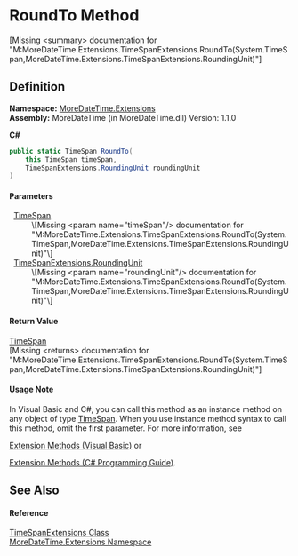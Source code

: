 # RoundTo Method


\[Missing &lt;summary&gt; documentation for "M:MoreDateTime.Extensions.TimeSpanExtensions.RoundTo(System.TimeSpan,MoreDateTime.Extensions.TimeSpanExtensions.RoundingUnit)"\]



## Definition
**Namespace:** <a href="3139ad8c-443b-c9bf-71c7-2dc294c1d234">MoreDateTime.Extensions</a>  
**Assembly:** MoreDateTime (in MoreDateTime.dll) Version: 1.1.0

**C#**
``` C#
public static TimeSpan RoundTo(
	this TimeSpan timeSpan,
	TimeSpanExtensions.RoundingUnit roundingUnit
)
```



#### Parameters
<dl><dt>  <a href="https://learn.microsoft.com/dotnet/api/system.timespan" target="_blank" rel="noopener noreferrer">TimeSpan</a></dt><dd>\[Missing &lt;param name="timeSpan"/&gt; documentation for "M:MoreDateTime.Extensions.TimeSpanExtensions.RoundTo(System.TimeSpan,MoreDateTime.Extensions.TimeSpanExtensions.RoundingUnit)"\]</dd><dt>  <a href="56ba7b02-1ffc-2172-328c-662d7be7544d">TimeSpanExtensions.RoundingUnit</a></dt><dd>\[Missing &lt;param name="roundingUnit"/&gt; documentation for "M:MoreDateTime.Extensions.TimeSpanExtensions.RoundTo(System.TimeSpan,MoreDateTime.Extensions.TimeSpanExtensions.RoundingUnit)"\]</dd></dl>

#### Return Value
<a href="https://learn.microsoft.com/dotnet/api/system.timespan" target="_blank" rel="noopener noreferrer">TimeSpan</a>  
\[Missing &lt;returns&gt; documentation for "M:MoreDateTime.Extensions.TimeSpanExtensions.RoundTo(System.TimeSpan,MoreDateTime.Extensions.TimeSpanExtensions.RoundingUnit)"\]

#### Usage Note
In Visual Basic and C#, you can call this method as an instance method on any object of type <a href="https://learn.microsoft.com/dotnet/api/system.timespan" target="_blank" rel="noopener noreferrer">TimeSpan</a>. When you use instance method syntax to call this method, omit the first parameter. For more information, see <a href="https://docs.microsoft.com/dotnet/visual-basic/programming-guide/language-features/procedures/extension-methods" target="_blank" rel="noopener noreferrer">

Extension Methods (Visual Basic)</a> or <a href="https://docs.microsoft.com/dotnet/csharp/programming-guide/classes-and-structs/extension-methods" target="_blank" rel="noopener noreferrer">

Extension Methods (C# Programming Guide)</a>.

## See Also


#### Reference
<a href="bbbfefa2-0a56-3fd2-0a07-1a98c6c1babf">TimeSpanExtensions Class</a>  
<a href="3139ad8c-443b-c9bf-71c7-2dc294c1d234">MoreDateTime.Extensions Namespace</a>  
